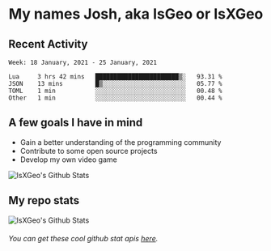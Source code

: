 <h1 align="center">My names Josh, aka IsGeo or IsXGeo</h1>

## Recent Activity
<!--START_SECTION:waka-->
```text
Week: 18 January, 2021 - 25 January, 2021

Lua     3 hrs 42 mins   ███████████████████████▒░   93.31 % 
JSON    13 mins         █▒░░░░░░░░░░░░░░░░░░░░░░░   05.77 % 
TOML    1 min           ░░░░░░░░░░░░░░░░░░░░░░░░░   00.48 % 
Other   1 min           ░░░░░░░░░░░░░░░░░░░░░░░░░   00.44 % 
```
<!--END_SECTION:waka-->

## **A few goals I have in mind**

- Gain a better understanding of the programming community
- Contribute to some open source projects
- Develop my own video game

<img align="center" alt="IsXGeo's Github Stats" src="https://github-readme-stats.vercel.app/api/top-langs/?username=IsXGeo&layout=compact"/><br>

## **My repo stats**

<img align="center" alt="IsXGeo's Github Stats" src="https://github-readme-stats.vercel.app/api?username=IsXGeo&count_private=true&show_icons=true&include_all_commits=true"/>

###### You can get these cool github stat apis [here](https://github.com/anuraghazra/github-readme-stats).
